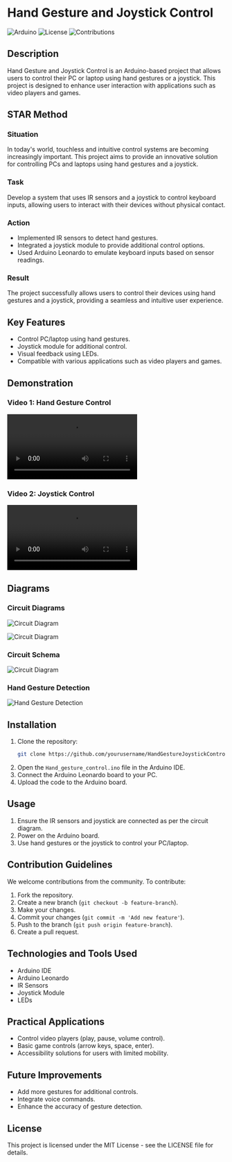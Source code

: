 # Hand Gesture and Joystick Control

![Arduino](https://img.shields.io/badge/Arduino-IDE-blue)
![License](https://img.shields.io/badge/License-MIT-green)
![Contributions](https://img.shields.io/badge/Contributions-Welcome-brightgreen)

## Description

Hand Gesture and Joystick Control is an Arduino-based project that allows users to control their PC or laptop using hand gestures or a joystick. This project is designed to enhance user interaction with applications such as video players and games.

## STAR Method

### Situation
In today's world, touchless and intuitive control systems are becoming increasingly important. This project aims to provide an innovative solution for controlling PCs and laptops using hand gestures and a joystick.

### Task
Develop a system that uses IR sensors and a joystick to control keyboard inputs, allowing users to interact with their devices without physical contact.

### Action
- Implemented IR sensors to detect hand gestures.
- Integrated a joystick module to provide additional control options.
- Used Arduino Leonardo to emulate keyboard inputs based on sensor readings.

### Result
The project successfully allows users to control their devices using hand gestures and a joystick, providing a seamless and intuitive user experience.

## Key Features

- Control PC/laptop using hand gestures.
- Joystick module for additional control.
- Visual feedback using LEDs.
- Compatible with various applications such as video players and games.

## Demonstration

### Video 1: Hand Gesture Control
<video alt="Hand Gesture Control" src="demo/Hand_gesture_control_IR_Pacman_compressed.mp4"></video>

### Video 2: Joystick Control
<video alt="Joystick Control" src="demo/Joystick_game_controller.mp4"></video>


## Diagrams

### Circuit Diagrams
![Circuit Diagram](img/Circuit-Diagram-for-Joystick-Controller-Arduino-Leonardo.png)

![Circuit Diagram](img/Arduino%20Leonardo%202.jpg)

### Circuit Schema

![Circuit Diagram](img/schema_IR_gesture_control.jpg)

### Hand Gesture Detection
![Hand Gesture Detection](img/Arduino%20Leonardo%20schema.jpg)

## Installation

1. Clone the repository:
   ```sh
   git clone https://github.com/yourusername/HandGestureJoystickControl.git
   ```
2. Open the `Hand_gesture_control.ino` file in the Arduino IDE.
3. Connect the Arduino Leonardo board to your PC.
4. Upload the code to the Arduino board.

## Usage

1. Ensure the IR sensors and joystick are connected as per the circuit diagram.
2. Power on the Arduino board.
3. Use hand gestures or the joystick to control your PC/laptop.

## Contribution Guidelines

We welcome contributions from the community. To contribute:

1. Fork the repository.
2. Create a new branch (`git checkout -b feature-branch`).
3. Make your changes.
4. Commit your changes (`git commit -m 'Add new feature'`).
5. Push to the branch (`git push origin feature-branch`).
6. Create a pull request.

## Technologies and Tools Used

- Arduino IDE
- Arduino Leonardo
- IR Sensors
- Joystick Module
- LEDs

## Practical Applications

- Control video players (play, pause, volume control).
- Basic game controls (arrow keys, space, enter).
- Accessibility solutions for users with limited mobility.

## Future Improvements

- Add more gestures for additional controls.
- Integrate voice commands.
- Enhance the accuracy of gesture detection.

## License

This project is licensed under the MIT License - see the LICENSE file for details.




